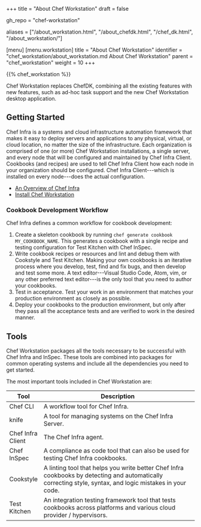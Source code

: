 +++
title = "About Chef Workstation"
draft = false

gh_repo = "chef-workstation"

aliases = ["/about_workstation.html", "/about_chefdk.html", "/chef_dk.html", "/about_workstation/"]

[menu]
  [menu.workstation]
    title = "About Chef Workstation"
    identifier = "chef_workstation/about_workstation.md About Chef Workstation"
    parent = "chef_workstation"
    weight = 10
+++

{{% chef_workstation %}}

Chef Workstation replaces ChefDK, combining all the existing features
with new features, such as ad-hoc task support and the new Chef
Workstation desktop application.

## Getting Started

Chef Infra is a systems and cloud infrastructure automation framework
that makes it easy to deploy servers and applications to any physical,
virtual, or cloud location, no matter the size of the infrastructure.
Each organization is comprised of one (or more) Chef Workstation
installations, a single server, and every node that will be configured
and maintained by Chef Infra Client. Cookbooks (and recipes) are used to
tell Chef Infra Client how each node in your organization should be
configured. Chef Infra Client---which is installed on every node---does
the actual configuration.

- [An Overview of Chef Infra](/chef_overview/)
- [Install Chef Workstation](/workstation/install_workstation/)

### Cookbook Development Workflow

Chef Infra defines a common workflow for cookbook development:

1. Create a skeleton cookbook by running `chef generate cookbook MY_COOKBOOK_NAME`. This generates a cookbook with a single recipe and testing configuration for Test Kitchen with Chef InSpec.
1. Write cookbook recipes or resources and lint and debug them with Cookstyle and Test Kitchen. Making your own cookbooks is an iterative process where you develop, test, find and fix bugs, and then develop and test some more. A text editor---Visual Studio Code, Atom, vim, or any other preferred text editor---is the only tool that you need to author your cookbooks.
1. Test in acceptance. Test your work in an environment that matches your production environment as closely as possible.
1. Deploy your cookbooks to the production environment, but only after they pass all the acceptance tests and are verified to work in the desired manner.

## Tools

Chef Workstation packages all the tools necessary to be successful with Chef Infra and InSpec. These tools are combined into packages for common operating systems and include all the dependencies you need to get started.

The most important tools included in Chef Workstation are:

<table>
<colgroup>
<col style="width: 12%" />
<col style="width: 87%" />
</colgroup>
<thead>
<tr class="header">
<th>Tool</th>
<th>Description</th>
</tr>
</thead>
<tbody>
<tr class="odd">
<td>Chef CLI</td>
<td>A workflow tool for Chef Infra.</td>
</tr>
<tr class="even">
<td>knife</td>
<td>A tool for managing systems on the Chef Infra Server.</td>
</tr>
<tr class="odd">
<td>Chef Infra Client</td>
<td>The Chef Infra agent.</td>
</tr>
<tr class="even">
<td>Chef InSpec</td>
<td>A compliance as code tool that can also be used for testing Chef Infra cookbooks.</td>
</tr>
<tr class="odd">
<td>Cookstyle</td>
<td>A linting tool that helps you write better Chef Infra cookbooks by detecting and automatically correcting style, syntax, and logic mistakes in your code.</td>
</tr>
<tr class="even">
<td>Test Kitchen</td>
<td>An integration testing framework tool that tests cookbooks across platforms and various cloud provider / hypervisors.</td>
</tr>
</tbody>
</table>
